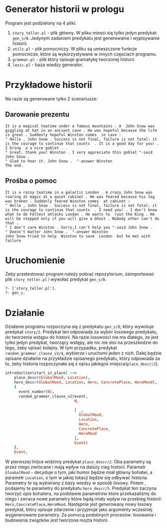 # Generator historii w prologu
Program jest podzielony na 4 pliki:

1. `story_teller.pl` - plik główny. W pliku miesci się tylko jedyn predykat: `gen_s/0`. Jedynym zadaniem predykatu jest generowanie i wypisywanie historii. 
2. `utils.pl` - plik pomocniczy. W pliku są umieszczone funkcje pomocnicze, które są wykorzystywane w innych częsciach programu.
3. `grammar.pl` - plik który opisuje gramatykę tworzonej historii.
4. `lexic.pl` - baza wiedzy generator.
# Przykładowe historii
Na razie są generowane tylko 2 scenariusze:
## Darowanie prezentu
```
It is a magical teatime under a famous mountains . A  John Snow was giggling at hat in an ancient cave . He was hopeful because the life is great . Suddenly hopeful Winston comes  in cave : 
" Hello , John Snow . Success is not final, failure is not fatal: it is the courage to continue that counts  . It is a good day for you! . I bring  a a nice goblet . . 
" Great, thank you! Winston . I very appreciate this goblet "-said John Snow . 
" Glad to hear it. John Snow .  "-answer Winston 
The end.
```
## Prośba o pomoc
```
It is a rainy teatime in a galactic London . A crazy John Snow was roaring at magic at a quiet cabinet . He was feared because his leg was broken . Suddenly feared Winston comes  at cabinet : 
" Hello , John Snow . Success is not final, failure is not fatal: it is the courage to continue that counts  . I need you! . I don't know what to do Foltest attacks London . He wants to  ruin the King . He will be stopped only if you will give a Ghost . Nobody other can't do that . 
" I don't care Winston . Sorry,I can't help you "-said John Snow . 
" Doesn't matter John Snow .  "-answer Winston 
John Snow tried to help  Winston to save  London  but he met with failure 
```
# Uruchomienie
Żeby przetestować program należy pobrać repozytorium, zaimportować plik `story_teller.pl` i wywołać predykat `gen_s/0`.
```
?- ['story_teller.pl'].
?- gen_s.
```

# Działanie
Działanie programu rozpoczyna się z predykatu `gen_s/0`, który wywoluje predykat `story/2`. Predykat ten odpowiada za wybór losowego predykatu, do tworzenia wstępu do historii. Na razie losowości nie ma dlatego, że jest tylko jedyn predykat, tworzący wstępy, ale nic nie stoi na przeszkodzie do tego, żeby opisać kolejny. W tym przypadku, predykat  `random_grammar_clause_v2/4`, wybierze i uruchomi jeden z nich. Dalej będzie opisane działanie na przykładzie opisanego predykatu, który odpowiada za to, żeby historia rozpoczynała się z opisu jakiegoś miejsca(`place_descr/2`).
```prolog
introduction(start_in_place) -->
    place_descr(GlobalMood, Location),
    hero_descr(GlobalMood, Location, Hero, ConcretePlace, HeroMood),
    {
      event_number(N),
      random_grammar_clause_v2(event,
                               N,
                               
                               [ _,
                                 GlobalMood,
                                 Location,
                                 Hero,
                                 ConcretePlace,
                                 HeroMood
                               ],
                               Event)
	},
	Event.		
```
W pierwszej linijce widzimy predykat `place_descr/2`. Oba parametry są przez niego zwrócane i mają wpływ na dalszy ciag historii. Parametr `GloabalMood` - decyduje o tym, jaki humor będzie miał główny bohater, a parametr `Location`, o tym w jakiej lokacji będzie się odbywać historia. Parametry te są wybierany z bazy wiedzy w sposób losowy. 
Potem , podajemy te parametry do predykatu `hero_descr/5`. Predykat ten zaczyna tworzyć opis bohatera, na podstawie parametrów które przekazaliśmy do niego i zwraca nowe parametry które będą miały wpływ na przebieg historii: `Hero,ConcretePlace,HeroMood`.
Następnie jest generowany nowy losowy predykat, który opisuje zdarzenie i przyjmuje jako argumenty wcześniej wygenerowane parametry. Za pomocą podobnych procesów: losowania i budowania związków jest tworzona reszta historii. 

